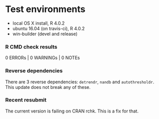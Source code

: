 # Test environments
* local OS X install, R 4.0.2
* ubuntu 16.04 (on travis-ci), R 4.0.2
* win-builder (devel and release)

### R CMD check results
0 ERRORs | 0 WARNINGs | 0 NOTEs

### Reverse dependencies
There are 3 reverse dependencies: `detrendr`, `nandb` and `autothresholdr`. This update does not break any of these. 
    
### Recent resubmit
The current version is failing on CRAN rchk. This is a fix for that.